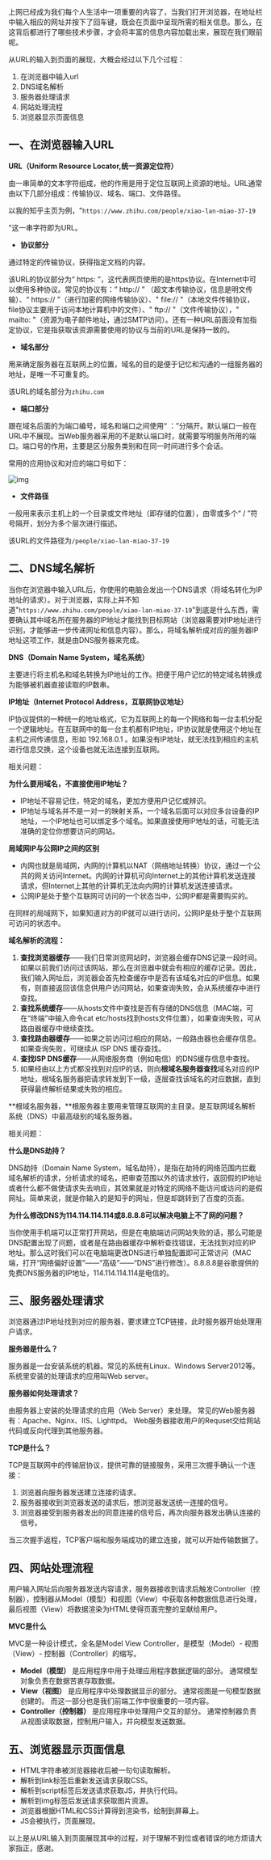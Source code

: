 上网已经成为我们每个人生活中一项重要的内容了，当我们打开浏览器，在地址栏中输入相应的网址并按下了回车键，既会在页面中呈现所需的相关信息。那么，在这背后都进行了哪些技术步骤，才会将丰富的信息内容加载出来，展现在我们眼前呢。



从URL的输入到页面的展现，大概会经过以下几个过程：

1. 在浏览器中输入url
2. DNS域名解析
3. 服务器处理请求
4. 网站处理流程
5. 浏览器显示页面信息



## **一、在浏览器输入URL**

**URL（Uniform Resource Locator,统一资源定位符）**

由一串简单的文本字符组成，他的作用是用于定位互联网上资源的地址。URL通常由以下几部分组成：传输协议、域名、端口、文件路径。



以我的知乎主页为例，"`https://www.zhihu.com/people/xiao-lan-miao-37-19`

"这一串字符即为URL。

- **协议部分**

通过特定的传输协议，获得指定文档的内容。

该URL的协议部分为“ https: ”，这代表网页使用的是https协议。在Internet中可以使用多种协议。常见的协议有：” http:// ” （超文本传输协议，信息是明文传输）、“ https:// ”（进行加密的网络传输协议）、" file:// "（本地文件传输协议，file协议主要用于访问本地计算机中的文件）、" ftp:// "（文件传输协议），" mailto: "（资源为电子邮件地址，通过SMTP访问）。还有一种URL前面没有加指定协议，它是指获取该资源需要使用的协议与当前的URL是保持一致的。

- **域名部分**

用来确定服务器在互联网上的位置，域名的目的是便于记忆和沟通的一组服务器的地址，是唯一不可重复的。

该URL的域名部分为`zhihu.com`

- **端口部分**

跟在域名后面的为端口编号，域名和端口之间使用“ ：”分隔开。默认端口一般在URL中不展现。当Web服务器采用的不是默认端口时，就需要写明服务所用的端口。端口号的作用，主要是区分服务类别和在同一时间进行多个会话。

常用的应用协议和对应的端口号如下：

![img](https://pic4.zhimg.com/80/v2-4b6a5fa729e8fd8aa82359bc599d6b8a_720w.jpg)

- **文件路径**

一般用来表示主机上的一个目录或文件地址（即存储的位置），由零或多个“ / ”符号隔开，划分为多个层次进行描述。

该URL的文件路径为`/people/xiao-lan-miao-37-19`





## **二、DNS域名解析**

当你在浏览器中输入URL后，你使用的电脑会发出一个DNS请求（将域名转化为IP地址的请求）。对于浏览器，实际上并不知道"`https://www.zhihu.com/people/xiao-lan-miao-37-19`"到底是什么东西，需要确认其中域名所在服务器的IP地址才能找到目标网站（浏览器需要对IP地址进行识别，才能够进一步传递网址和信息内容）。那么，将域名解析成对应的服务器IP地址这项工作，就是由DNS服务器来完成。



**DNS（Domain Name System，域名系统）**

主要进行将主机名和域名转换为IP地址的工作。把便于用户记忆的特定域名转换成为能够被机器直接读取的IP数串。



**IP地址（Internet Protocol Address，互联网协议地址）**

IP协议提供的一种统一的地址格式，它为互联网上的每一个网络和每一台主机分配一个逻辑地址。在互联网中的每一台主机都有IP地址，IP协议就是使用这个地址在主机之间传递信息，形如 192.168.0.1 。如果没有IP地址，就无法找到相应的主机进行信息交换，这个设备也就无法连接到互联网。



相关问题：

**为什么要用域名，不直接使用IP地址？**

- IP地址不容易记住，特定的域名，更加方便用户记忆或辨识。
- IP地址与域名并不是一对一的映射关系，一个域名后面可以对应多台设备的IP地址，一个IP地址也可以绑定多个域名。如果直接使用IP地址的话，可能无法准确的定位你想要访问的网站。



**局域网IP与公网IP之间的区别**

- 内网也就是局域网，内网的计算机以NAT（网络地址转换）协议，通过一个公共的网关访问Internet。内网的计算机可向Internet上的其他计算机发送连接请求，但Internet上其他的计算机无法向内网的计算机发送连接请求。
- 公网IP是处于整个互联网可访问的一个状态当中，公网IP都是需要购买的。

在同样的局域网下，如果知道对方的IP就可以进行访问，公网IP是处于整个互联网可访问的状态中。





**域名解析的流程：**

1. **查找浏览器缓存**——我们日常浏览网站时，浏览器会缓存DNS记录一段时间。如果以前我们访问过该网站，那么在浏览器中就会有相应的缓存记录。因此，我们输入网址后，浏览器会首先检查缓存中是否有该域名对应的IP信息。如果有，则直接返回该信息供用户访问网站，如果查询失败，会从系统缓存中进行查找。
2. **查找系统缓存**——从hosts文件中查找是否有存储的DNS信息（MAC端，可在“终端”中输入命令cat etc/hosts找到hosts文件位置），如果查询失败，可从路由器缓存中继续查找。
3. **查找路由器缓存**——如果之前访问过相应的网站，一般路由器也会缓存信息。如果查询失败，可继续从 ISP DNS 缓存查找。
4. **查找ISP DNS缓存**——从网络服务商（例如电信）的DNS缓存信息中查找。
5. 如果经由以上方式都没找到对应IP的话，则向**根域名服务器查找**域名对应的IP地址，根域名服务器把请求转发到下一级，逐层查找该域名的对应数据，直到获得最终解析结果或失败的相应。

**根域名服务器，**根服务器主要用来管理互联网的主目录。是互联网域名解析系统（DNS）中最高级别的域名服务器。



相关问题：

**什么是DNS劫持？**

DNS劫持（Domain Name System，域名劫持），是指在劫持的网络范围内拦截域名解析的请求，分析请求的域名，把审查范围以外的请求放行，返回假的IP地址或者什么都不做使请求失去响应，其效果就是对特定的网络不能访问或访问的是假网址。简单来说，就是你输入的是知乎的网址，但是却跳转到了百度的页面。



**为什么修改DNS为114.114.114.114或8.8.8.8可以解决电脑上不了网的问题？**

当你使用手机端可以正常打开网站，但是在电脑端访问网站失败的话，那么可能是DNS配置出现了问题，或者是在路由器缓存中解析查找错误，无法找到对应的IP地址。那么这时我们可以在电脑端更改DNS进行单独配置即可正常访问（MAC端，打开“网络偏好设置”——“高级”——“DNS”进行修改）。8.8.8.8是谷歌提供的免费DNS服务器的IP地址，114.114.114.114是电信的。





## **三、服务器处理请求**

浏览器通过IP地址找到对应的服务器，要求建立TCP链接，此时服务器开始处理用户请求。



**服务器是什么？**

服务器是一台安装系统的机器。常见的系统有Linux、Windows Server2012等。系统里安装的处理请求的应用叫Web server。



**服务器如何处理请求？**

由服务器上安装的处理请求的应用（Web Server）来处理。
常见的Web服务器有：Apache、Nginx、IIS、Lighttpd。
Web服务器接收用户的Requset交给网站代码或反向代理到其他服务器。



**TCP是什么？**

TCP是互联网中的传输层协议，提供可靠的链接服务，采用三次握手确认一个连接：

1. 浏览器向服务器发送建立连接的请求。
2. 服务器接收到浏览器发送的请求后，想浏览器发送统一连接的信号。
3. 浏览器接受到服务器发出的同意连接的信号后，再次向服务器发出确认连接的信号。

当三次握手返程，TCP客户端和服务端成功的建立连接，就可以开始传输数据了。





## **四、网站处理流程**

用户输入网址后向服务器发送内容请求，服务器接收到请求后触发Controller（控制器），控制器从Model（模型）和视图（View）中获取各种数据信息进行处理，最后视图（View）将数据渲染为HTML使得页面完整的呈献给用户。



**MVC是什么**

MVC是一种设计模式，全名是Model View Controller，是模型（Model）- 视图（View）- 控制器（Controller）的缩写。

- **Model（模型）**
  是应用程序中用于处理应用程序数据逻辑的部分。
  通常模型对象负责在数据苦衷存取数据。
- **View（视图）**
  是应用程序中处理数据显示的部分。
  通常视图是一句模型数据创建的。
  而这一部分也是我们前端工作中很重要的一项内容。
- **Controller（控制器）**
  是应用程序中处理用户交互的部分。
  通常控制器负责从视图读取数据，控制用户输入，并向模型发送数据。





## **五、浏览器显示页面信息**

- HTML字符串被浏览器接收后被一句句读取解析。
- 解析到link标签后重新发送请求获取CSS。
- 解析到script标签后发送请求获取JS，并执行代码。
- 解析到img标签后发送请求获取图片资源。
- 浏览器根据HTML和CSS计算得到渲染书，绘制到屏幕上。
- JS会被执行，页面展现。



以上是从URL输入到页面展现其中的过程，对于理解不到位或者错误的地方烦请大家指正，感谢。
